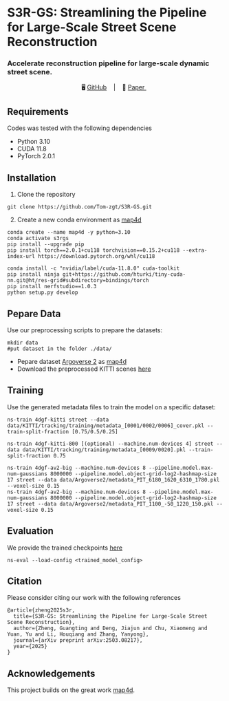 


# **S3R-GS: Streamlining the Pipeline for Large-Scale Street Scene Reconstruction**

### Accelerate reconstruction pipeline for large-scale dynamic street scene.

<p align="center">
    🖥️ <a href="https://github.com/Tom-zgt/S3R-GS">GitHub</a> &nbsp&nbsp | &nbsp&nbsp 📑 <a href="https://arxiv.org/pdf/2503.08217">Paper </a> &nbsp&nbsp 
<br>

## Requirements

Codes was tested with the following dependencies

- Python 3.10
- CUDA 11.8
- PyTorch 2.0.1

## Installation

1. Clone the repository

```
git clone https://github.com/Tom-zgt/S3R-GS.git
```

2. Create a new conda environment as [map4d](https://github.com/tobiasfshr/map4d.git)

```
conda create --name map4d -y python=3.10
conda activate s3rgs
pip install --upgrade pip
pip install torch==2.0.1+cu118 torchvision==0.15.2+cu118 --extra-index-url https://download.pytorch.org/whl/cu118

conda install -c "nvidia/label/cuda-11.8.0" cuda-toolkit
pip install ninja git+https://github.com/hturki/tiny-cuda-nn.git@ht/res-grid#subdirectory=bindings/torch
pip install nerfstudio==1.0.3
python setup.py develop
```

## Pepare Data

Use our preprocessing scripts to prepare the datasets:

```
mkdir data
#put dataset in the folder ./data/
```

- Pepare dataset [Argoverse 2](https://github.com/tobiasfshr/map4d/blob/main/docs/datasets/Argoverse2.md) as [map4d](https://github.com/tobiasfshr/map4d.git)
- Download the preprocessed KITTI scenes [here](https://drive.google.com/file/d/1Qkj04HddA5P5e4JeJgsXr3rOvMQkCvGV/view?usp=sharing)

## Training

Use the generated metadata files to train the model on a specific dataset:

```
ns-train 4dgf-kitti street --data data/KITTI/tracking/training/metadata_[0001/0002/0006]_cover.pkl --train-split-fraction [0.75/0.5/0.25]

ns-train 4dgf-kitti-800 [(optional) --machine.num-devices 4] street --data data/KITTI/tracking/training/metadata_[0009/0020].pkl --train-split-fraction 0.75

ns-train 4dgf-av2-big --machine.num-devices 8 --pipeline.model.max-num-gaussians 8000000 --pipeline.model.object-grid-log2-hashmap-size 17 street --data data/Argoverse2/metadata_PIT_6180_1620_6310_1780.pkl --voxel-size 0.15
ns-train 4dgf-av2-big --machine.num-devices 8 --pipeline.model.max-num-gaussians 8000000 --pipeline.model.object-grid-log2-hashmap-size 17 street --data data/Argoverse2/metadata_PIT_1100_-50_1220_150.pkl --voxel-size 0.15
```

## Evaluation

We provide the trained checkpoints  [here](https://drive.google.com/file/d/15lJSoaNPbvhrkHGTpOTGRjHZewtd6f1B/view?usp=sharing)

```
ns-eval --load-config <trained_model_config>
```

## Citation

Please consider citing our work with the following references

```
@article{zheng2025s3r,
  title={S3R-GS: Streamlining the Pipeline for Large-Scale Street Scene Reconstruction},
  author={Zheng, Guangting and Deng, Jiajun and Chu, Xiaomeng and Yuan, Yu and Li, Houqiang and Zhang, Yanyong},
  journal={arXiv preprint arXiv:2503.08217},
  year={2025}
}
```

## Acknowledgements

This project builds on the great work [map4d](https://github.com/tobiasfshr/map4d.git). 
